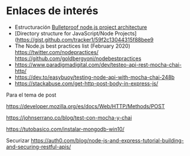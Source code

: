 # Enlaces de interés

- Estructuración [Bulletproof node.js project architecture ](https://softwareontheroad.com/ideal-nodejs-project-structure/)
- [Directory structure for JavaScript/Node Projects](https://gist.github.com/tracker1/59f2c13044315f88bee9
- The Node.js best practices list (February 2020) https://twitter.com/nodepractices/ https://github.com/goldbergyoni/nodebestpractices
- https://www.paradigmadigital.com/dev/testeo-api-rest-mocha-chai-http/
- https://dev.to/easybuoy/testing-node-api-with-mocha-chai-248b
- https://stackabuse.com/get-http-post-body-in-express-js/


Para el tema de post

https://developer.mozilla.org/es/docs/Web/HTTP/Methods/POST

https://johnserrano.co/blog/test-con-mocha-y-chai

https://tutobasico.com/instalar-mongodb-win10/

Securizar
https://auth0.com/blog/node-js-and-express-tutorial-building-and-securing-restful-apis/
